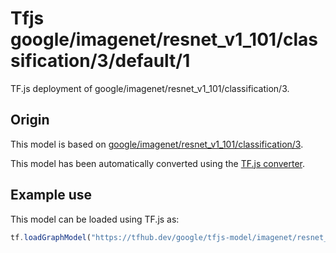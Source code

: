 # Tfjs google/imagenet/resnet_v1_101/classification/3/default/1
TF.js deployment of google/imagenet/resnet_v1_101/classification/3.

<!-- parent-model: google/imagenet/resnet_v1_101/classification/3 -->

## Origin

This model is based on [google/imagenet/resnet_v1_101/classification/3](https://tfhub.dev/google/imagenet/resnet_v1_101/classification/3).

This model has been automatically converted using the [TF.js converter](https://github.com/tensorflow/tfjs/tree/master/tfjs-converter).

## Example use
This model can be loaded using TF.js as:

```javascript
tf.loadGraphModel("https://tfhub.dev/google/tfjs-model/imagenet/resnet_v1_101/classification/3/default/1", { fromTFHub: true })
```
